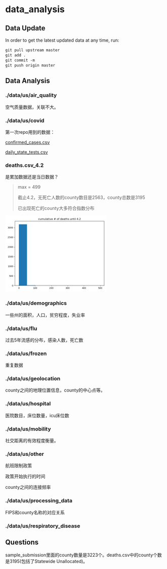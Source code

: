 # data_analysis

## Data Update

In order to get the latest updated data at any time, run:

```
git pull upstream master
git add .
git commit -m 
git push origin master
```



## Data Analysis

### ./data/us/air_quality

空气质量数据，关联不大。



### ./data/us/covid

第一次repo用到的数据：

[confirmed_cases.csv](https://github.com/Zhouzhiling/OwO_covid/blob/master/data/us/covid/confirmed_cases.csv)

[daily_state_tests.csv](https://github.com/Zhouzhiling/OwO_covid/blob/master/data/us/covid/daily_state_tests.csv)



### deaths.csv_4.2

是累加数据还是当日数据？

> max = 499
>
> 截止4.2，无死亡人数的county数目是2563，county总数是3195
>
> 已出现死亡的county大多符合指数分布

<img src="./img/cumulative death.png" alt="image-20200403141242425" style="zoom:50%;" />





### ./data/us/demographics

一些州的面积，人口，贫穷程度，失业率



### ./data/us/flu

过去5年流感的分布，感染人数，死亡数



### ./data/us/frozen

重复数据



### ./data/us/geolocation

county之间的地理位置信息，county的中心点等。



### ./data/us/hospital

医院数目，床位数量，icu床位数



### ./data/us/mobility

社交距离的有效程度衡量。



### ./data/us/other

航班限制政策

政策开始执行的时间

county之间的连接频率



### ./data/us/processing_data

FIPS和county名称的对应关系



### ./data/us/respiratory_disease





## Questions

sample_submission里面的county数量是3223个。deaths.csv中的county个数是3195(包括了Statewide Unallocated)。